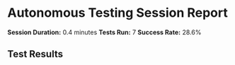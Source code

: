 # Autonomous Testing Session Report

**Session Duration:** 0.4 minutes
**Tests Run:** 7
**Success Rate:** 28.6%

## Test Results
